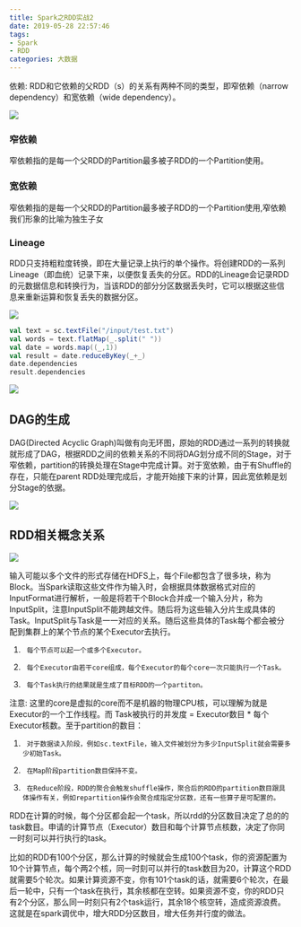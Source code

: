 ```yaml
---
title: Spark之RDD实战2
date: 2019-05-28 22:57:46
tags: 
- Spark
- RDD
categories: 大数据
---
```


依赖: RDD和它依赖的父RDD（s）的关系有两种不同的类型，即窄依赖（narrow dependency）和宽依赖（wide dependency）。

![](https://hphimages-1253879422.cos.ap-beijing.myqcloud.com/大数据/Spark/RDD/20190528225959.png)

### 窄依赖

窄依赖指的是每一个父RDD的Partition最多被子RDD的一个Partition使用。

### 宽依赖

窄依赖指的是每一个父RDD的Partition最多被子RDD的一个Partition使用,窄依赖我们形象的比喻为独生子女

### Lineage

RDD只支持粗粒度转换，即在大量记录上执行的单个操作。将创建RDD的一系列Lineage（即血统）记录下来，以便恢复丢失的分区。RDD的Lineage会记录RDD的元数据信息和转换行为，当该RDD的部分分区数据丢失时，它可以根据这些信息来重新运算和恢复丢失的数据分区。

![](https://hphimages-1253879422.cos.ap-beijing.myqcloud.com/大数据/Spark/RDD/20190528230120.png)

```scala
val text = sc.textFile("/input/test.txt")
val words = text.flatMap(_.split(" "))
val date = words.map((_,1))
val result = date.reduceByKey(_+_)
date.dependencies
result.dependencies
```

![](https://hphimages-1253879422.cos.ap-beijing.myqcloud.com/大数据/Spark/RDD/20190528231029.png)

## DAG的生成

DAG(Directed Acyclic Graph)叫做有向无环图，原始的RDD通过一系列的转换就就形成了DAG，根据RDD之间的依赖关系的不同将DAG划分成不同的Stage，对于窄依赖，partition的转换处理在Stage中完成计算。对于宽依赖，由于有Shuffle的存在，只能在parent RDD处理完成后，才能开始接下来的计算，因此宽依赖是划分Stage的依据。

![](https://hphimages-1253879422.cos.ap-beijing.myqcloud.com/大数据/Spark/RDD/20190528231121.png)

## RDD相关概念关系

![](https://hphimages-1253879422.cos.ap-beijing.myqcloud.com/大数据/Spark/RDD/20190528231142.png)

输入可能以多个文件的形式存储在HDFS上，每个File都包含了很多块，称为Block。当Spark读取这些文件作为输入时，会根据具体数据格式对应的InputFormat进行解析，一般是将若干个Block合并成一个输入分片，称为InputSplit，注意InputSplit不能跨越文件。随后将为这些输入分片生成具体的Task。InputSplit与Task是一一对应的关系。随后这些具体的Task每个都会被分配到集群上的某个节点的某个Executor去执行。

1)      每个节点可以起一个或多个Executor。

2)      每个Executor由若干core组成，每个Executor的每个core一次只能执行一个Task。

3)      每个Task执行的结果就是生成了目标RDD的一个partiton。

注意: 这里的core是虚拟的core而不是机器的物理CPU核，可以理解为就是Executor的一个工作线程。而 Task被执行的并发度 = Executor数目 * 每个Executor核数。至于partition的数目：

1)      对于数据读入阶段，例如sc.textFile，输入文件被划分为多少InputSplit就会需要多少初始Task。

2)      在Map阶段partition数目保持不变。

3)      在Reduce阶段，RDD的聚合会触发shuffle操作，聚合后的RDD的partition数目跟具体操作有关，例如repartition操作会聚合成指定分区数，还有一些算子是可配置的。

RDD在计算的时候，每个分区都会起一个task，所以rdd的分区数目决定了总的的task数目。申请的计算节点（Executor）数目和每个计算节点核数，决定了你同一时刻可以并行执行的task。

比如的RDD有100个分区，那么计算的时候就会生成100个task，你的资源配置为10个计算节点，每个两2个核，同一时刻可以并行的task数目为20，计算这个RDD就需要5个轮次。如果计算资源不变，你有101个task的话，就需要6个轮次，在最后一轮中，只有一个task在执行，其余核都在空转。如果资源不变，你的RDD只有2个分区，那么同一时刻只有2个task运行，其余18个核空转，造成资源浪费。这就是在spark调优中，增大RDD分区数目，增大任务并行度的做法。